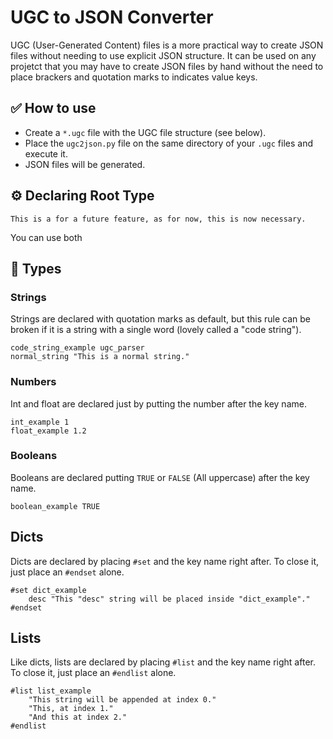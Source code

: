 # UGC to JSON Converter
UGC (User-Generated Content) files is a more practical way to create JSON files without needing to use explicit JSON structure. It can be used on any projetct that you may have to create JSON files by hand without the need to place brackers and quotation marks to indicates value keys.

## ✅ How to use

- Create a `*.ugc` file with the UGC file structure (see below).
- Place the `ugc2json.py` file on the same directory of your `.ugc` files and execute it.
- JSON files will be generated.

## ⚙️ Declaring Root Type

`This is a for a future feature, as for now, this is now necessary.`

You can use both 

## 📄 Types

### Strings

Strings are declared with quotation marks as default, but this rule can be broken if it is a string with a single word (lovely called a "code string").

    code_string_example ugc_parser
    normal_string "This is a normal string."

### Numbers

Int and float are declared just by putting the number after the key name.

    int_example 1
    float_example 1.2
    
### Booleans

Booleans are declared putting `TRUE` or `FALSE` (All uppercase) after the key name.

    boolean_example TRUE
    
## Dicts

Dicts are declared by placing `#set` and the key name right after. To close it, just place an `#endset` alone.

    #set dict_example
        desc "This "desc" string will be placed inside "dict_example"."
    #endset
    
## Lists

Like dicts, lists are declared by placing `#list` and the key name right after. To close it, just place an `#endlist` alone.

    #list list_example
        "This string will be appended at index 0."
        "This, at index 1."
        "And this at index 2."
    #endlist

